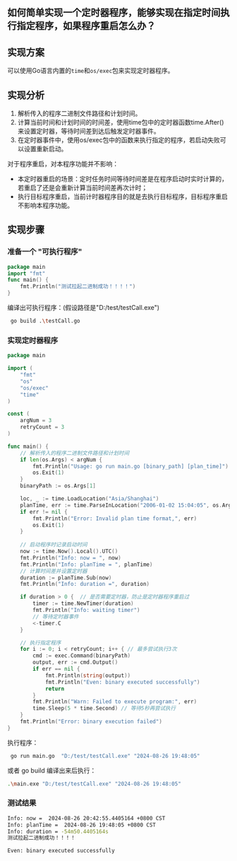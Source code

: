 
## 如何简单实现⼀个定时器程序，能够实现在指定时间执⾏指定程序，如果程序重启怎么办？

## 实现方案 
可以使用Go语言内置的`time`和`os/exec`包来实现定时器程序。

## 实现分析
1. 解析传入的程序二进制文件路径和计划时间。
2. 计算当前时间和计划时间的时间差，使用time包中的定时器函数time.After()来设置定时器，等待时间差到达后触发定时器事件。
3. 在定时器事件中，使用os/exec包中的函数来执行指定的程序，若启动失败可以设置重新启动。
   
对于程序重启，对本程序功能并不影响：
- 本定时器重启的场景：定时任务时间等待时间差是在程序启动时实时计算的，若重启了还是会重新计算当前时间差再次计时；
- 执行目标程序重启，当前计时器程序目的就是去执行目标程序，目标程序重启不影响本程序功能。

## 实现步骤

### 准备一个 "可执行程序"
```testCall.go
package main
import "fmt"
func main() {
	fmt.Println("测试拉起二进制成功！！！！")
}
```
编译出可执行程序：(假设路径是"D:/test/testCall.exe")
```bash
 go build .\testCall.go
```

### 实现定时器程序
```main.go
package main

import (
	"fmt"
	"os"
	"os/exec"
	"time"
)

const (
	argNum = 3
	retryCount = 3
)

func main() {
	// 解析传入的程序二进制文件路径和计划时间
	if len(os.Args) < argNum {
		fmt.Println("Usage: go run main.go [binary_path] [plan_time]")
		os.Exit(1)
	}
	binaryPath := os.Args[1]

	loc, _ := time.LoadLocation("Asia/Shanghai")
	planTime, err := time.ParseInLocation("2006-01-02 15:04:05", os.Args[2], loc)
	if err != nil {
		fmt.Println("Error: Invalid plan time format,", err)
		os.Exit(1)
	}
	
	// 启动程序时记录启动时间
	now := time.Now().Local().UTC()
	fmt.Println("Info: now = ", now)
	fmt.Println("Info: planTime = ", planTime)
	// 计算时间差并设置定时器
	duration := planTime.Sub(now)
	fmt.Println("Info: duration =", duration)

	if duration > 0 {  // 是否需要定时器，防止是定时器程序重启过
		timer := time.NewTimer(duration)
		fmt.Println("Info: waiting timer")
		// 等待定时器事件
		<-timer.C
	}

	// 执行指定程序
	for i := 0; i < retryCount; i++ { // 最多尝试执行3次
		cmd := exec.Command(binaryPath)
		output, err := cmd.Output()
		if err == nil {
			fmt.Println(string(output))
			fmt.Println("Even: binary executed successfully")
			return
		}
		fmt.Println("Warn: Failed to execute program:", err)
		time.Sleep(5 * time.Second) // 等待5秒再尝试执行
	}
	fmt.Println("Error: binary execution failed")
}
```
执行程序：
```bash
 go run main.go  "D:/test/testCall.exe" "2024-08-26 19:48:05"
```

或者 go build 编译出来后执行：
```bash
.\main.exe "D:/test/testCall.exe" "2024-08-26 19:48:05"
```

### 测试结果
```bash
Info: now =  2024-08-26 20:42:55.4405164 +0800 CST
Info: planTime =  2024-08-26 19:48:05 +0800 CST
Info: duration = -54m50.4405164s
测试拉起二进制成功！！！！

Even: binary executed successfully

```
